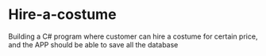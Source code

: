 # Hire-a-costume
Building a C# program where customer can hire a costume for certain price, and the APP should be able to save all the database
